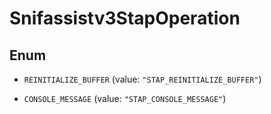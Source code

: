 

# Snifassistv3StapOperation

## Enum


* `REINITIALIZE_BUFFER` (value: `"STAP_REINITIALIZE_BUFFER"`)

* `CONSOLE_MESSAGE` (value: `"STAP_CONSOLE_MESSAGE"`)




